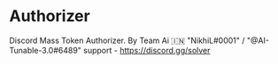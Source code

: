 # Authorizer
Discord Mass Token Authorizer.
By Team Ai 🇮🇳 
"NikhiL#0001" / "@AI-Tunable-3.0#6489" 
support - https://discord.gg/solver
